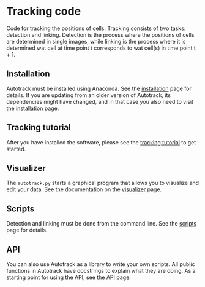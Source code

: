 Tracking code
=============

Code for tracking the positions of cells. Tracking consists of two tasks: detection and linking. Detection is the process where the positions of cells are determined in single images, while linking is the process where it is determined wat cell at time point t corresponds to wat cell(s) in time point t + 1.

Installation
------------
Autotrack must be installed using Anaconda. See the [installation] page for details. If you are updating from an older version of Autotrack, its dependencies might have changed, and in that case you also need to visit the [installation] page.


Tracking tutorial
-----------------
After you have installed the software, please see the [tracking tutorial] to get started.

Visualizer
----------
The `autotrack.py` starts a graphical program that allows you to visualize and edit your data. See the documentation on the [visualizer] page.

Scripts
-------
Detection and linking must be done from the command line. See the [scripts] page for details.

API
---
You can also use Autotrack as a library to write your own scripts. All public functions in Autotrack have docstrings to explain what they are doing. As a starting point for using the API, see the [API] page.

[API]: manuals/API.md
[installation]: manuals/INSTALLATION.md
[scripts]: manuals/SCRIPTS.md
[tracking tutorial]: manuals/AUTOMATIC_TRACKING.md
[visualizer]: manuals/INDEX.md
